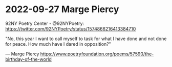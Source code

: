 # 2022-09-27 Marge Piercy



92NY Poetry Center - @92NYPoetry:
<https://twitter.com/92NYPoetry/status/1574866216413384710>

"No, this year I want to call
myself to task for what
I have done and not done
for peace. How much have
I dared in opposition?"

— Marge Piercy
<https://www.poetryfoundation.org/poems/57590/the-birthday-of-the-world>

